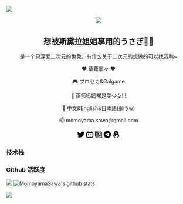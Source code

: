 
<img align="center" src="https://count.getloli.com/get/@:MomoyamaSawa?theme=rule34">

<p align = 'center'>
  <img width='140' src='https://avatars.githubusercontent.com/u/104294483?v=4'>
  <h2 align='center'>想被斯黛拉姐姐享用的うさぎ🐇✨</h2>
  <p align='center'>是一个只深爱二次元的兔兔，有什么关于二次元的想做的可以找我鸭~</p>
</p>

<p align = 'center'>
❤️ 草薙寧々 ❤️
</p>
<p align = 'center'>
🎮 プロセカ&Galgame
</p>
<p align = 'center'>
🌟 画师妈妈都是美少女!!!
</p>
<p align = 'center'>
🌈 中文&English&日本語(弱うw)
</p>
<p align = 'center'>
📫 momoyama.sawa@gmail.com <br>
</p>
<p align = 'center'>
  <a href="https://twitter.com/MomoyamaSawa"><code><img height="20" width="20" src="./twitter.svg"></code></a>
  <a href="https://space.bilibili.com/351154098"><code><img height="20" width="20" src="./bilibili.svg"></code></a>
  <a href="https://momoyamasawa.notion.site/Personal-Home-71cb1fab5c8c477285d2144847bbfbb6"><code><img height="20" width="20" src="./notion.svg"></code></a>
  <a href="https://t.me/MomoyamaSawa"><code><img height="20" width="20" src="./telegram.svg"></code></a>
  <a href="tencent://AddContact/?fromId=45&fromSubId=1&subcmd=all&uin=3169540007&website=www.oicqzone.com"><code><img height="20" width="20" src="./tencentqq.svg"></code></a>
</p>

### 技术栈

### Github 活跃度

[![](https://activity-graph.herokuapp.com/graph?username=MomoyamaSawa&theme=dracula)](https://github.com/ashutosh00710/github-readme-activity-graph)
![MomoyamaSawa's github stats](https://github-readme-stats.vercel.app/api?username=MomoyamaSawa&show_icons=true&theme=vue)

![](https://github-readme-stats.vercel.app/api/top-langs/?username=MomoyamaSawa&layout=compact&langs_count=6)
